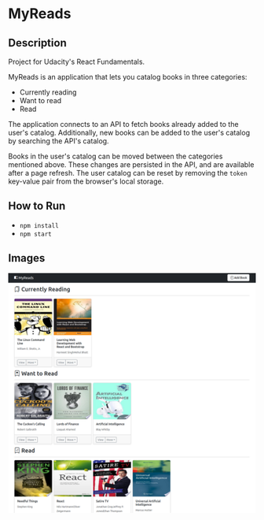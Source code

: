 # MyReads

## Description

Project for Udacity's React Fundamentals.

MyReads is an application that lets you catalog books in three categories:

- Currently reading
- Want to read
- Read

The application connects to an API to fetch books already added to the user's catalog. Additionally, new books can be added to the user's catalog by searching the API's catalog.

Books in the user's catalog can be moved between the categories mentioned above. These changes are persisted in the API, and are available
after a page refresh. The user catalog can be reset by removing the `token` key-value pair from the browser's local storage.

## How to Run

- `npm install`
- `npm start`

## Images

![MyReads](https://github.com/mauricioschneider/udacity-myreads/blob/main/docs/images/MyReads.png?raw=true)